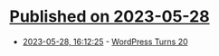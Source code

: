 # [Published on 2023-05-28](index.md)

* [2023-05-28, 16:12:25](https://lobste.rs/s/sd9ln2/wordpress_turns_20) - [WordPress Turns 20](https://wordpress.org/news/2003/05/wordpress-now-available/)

